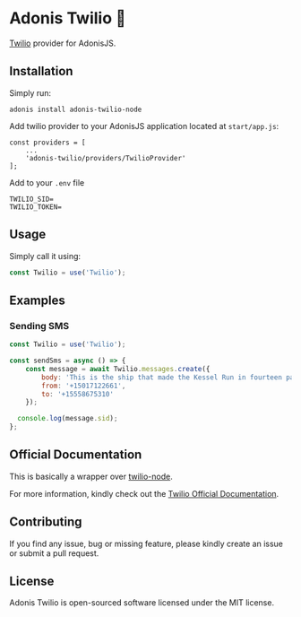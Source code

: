 # Adonis Twilio 🚀

[Twilio](https://www.twilio.com/docs/libraries/node) provider for AdonisJS.

## Installation

Simply run:

```
adonis install adonis-twilio-node
```

Add twilio provider to your AdonisJS application located at `start/app.js`:

```
const providers = [
    ...
    'adonis-twilio/providers/TwilioProvider'
];
```

Add to your `.env` file

```
TWILIO_SID=
TWILIO_TOKEN=
```

## Usage

Simply call it using:

```Javascript
const Twilio = use('Twilio');
```

## Examples

### Sending SMS

```Javascript
const Twilio = use('Twilio');

const sendSms = async () => {
    const message = await Twilio.messages.create({
        body: 'This is the ship that made the Kessel Run in fourteen parsecs?',
        from: '+15017122661',
        to: '+15558675310'
    });

  console.log(message.sid);
};
```

## Official Documentation

This is basically a wrapper over [twilio-node](https://github.com/twilio/twilio-node).

For more information, kindly check out the [Twilio Official Documentation](https://www.twilio.com/docs).

## Contributing

If you find any issue, bug or missing feature, please kindly create an issue or submit a pull request.

## License

Adonis Twilio is open-sourced software licensed under the MIT license.
